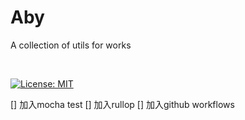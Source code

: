 # Aby

A collection of utils for works

<br />

<!-- [![npm version](https://img.shields.io/npm/v/rubico.svg?style=flat)](https://www.npmjs.com/package/rubico) -->
[![License: MIT](https://img.shields.io/badge/License-MIT-blue.svg)](https://opensource.org/licenses/MIT)

[] 加入mocha test
[] 加入rullop
[] 加入github workflows
